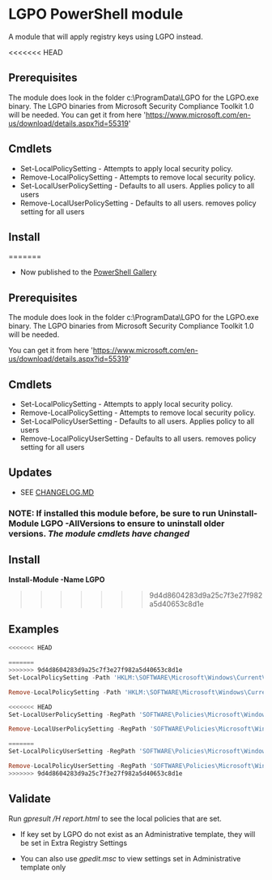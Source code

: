 # LGPO PowerShell module

A module that will apply registry keys using LGPO instead.

<<<<<<< HEAD
## Prerequisites

The module does look in the folder c:\ProgramData\LGPO for the LGPO.exe binary.
The LGPO binaries from Microsoft Security Compliance Toolkit 1.0 will be needed. You can get it from here 'https://www.microsoft.com/en-us/download/details.aspx?id=55319'

## Cmdlets
 - Set-LocalPolicySetting - Attempts to apply local security policy.
 - Remove-LocalPolicySetting - Attempts to remove local security policy.
 - Set-LocalUserPolicySetting - Defaults to all users. Applies policy to all users
 - Remove-LocalUserPolicySetting - Defaults to all users. removes policy setting for all users

## Install

=======
- Now published to the [PowerShell Gallery](https://www.powershellgallery.com/packages/LGPO/1.0.1)
## Prerequisites

The module does look in the folder c:\ProgramData\LGPO for the LGPO.exe binary.
The LGPO binaries from Microsoft Security Compliance Toolkit 1.0 will be needed.

You can get it from here 'https://www.microsoft.com/en-us/download/details.aspx?id=55319'

## Cmdlets

 - Set-LocalPolicySetting - Attempts to apply local security policy.
 - Remove-LocalPolicySetting - Attempts to remove local security policy.
 - Set-LocalPolicyUserSetting - Defaults to all users. Applies policy to all users
 - Remove-LocalPolicyUserSetting - Defaults to all users. removes policy setting for all users

## Updates

- SEE [CHANGELOG.MD](.\CHANGELOG.MD)

### NOTE: If installed this module before, be sure to run __Uninstall-Module LGPO -AllVersions__ to ensure to uninstall older versions. _The module cmdlets have changed_

## Install

__Install-Module -Name LGPO__
>>>>>>> 9d4d8604283d9a25c7f3e27f982a5d40653c8d1e

## Examples

```powershell
<<<<<<< HEAD

=======
>>>>>>> 9d4d8604283d9a25c7f3e27f982a5d40653c8d1e
Set-LocalPolicySetting -Path 'HKLM:\SOFTWARE\Microsoft\Windows\CurrentVersion\ImmersiveShell' -Name 'UseActionCenterExperience' -Type DWord -Value 0

Remove-LocalPolicySetting -Path 'HKLM:\SOFTWARE\Microsoft\Windows\CurrentVersion\ImmersiveShell' -Name 'UseActionCenterExperience'

<<<<<<< HEAD
Set-LocalUserPolicySetting -RegPath 'SOFTWARE\Policies\Microsoft\Windows\Explorer' -Name 'DisableNotificationCenter' -Type DWord -Value 1

Remove-LocalUserPolicySetting -RegPath 'SOFTWARE\Policies\Microsoft\Windows\Explorer' -Name 'DisableNotificationCenter' -Verbose

=======
Set-LocalPolicyUserSetting -RegPath 'SOFTWARE\Policies\Microsoft\Windows\Explorer' -Name 'DisableNotificationCenter' -Type DWord -Value 1

Remove-LocalPolicyUserSetting -RegPath 'SOFTWARE\Policies\Microsoft\Windows\Explorer' -Name 'DisableNotificationCenter' -Verbose
>>>>>>> 9d4d8604283d9a25c7f3e27f982a5d40653c8d1e
```

## Validate

Run _gpresult /H report.html_ to see the local policies that are set.

- If key set by LGPO do not exist as an Administrative template, they will be set in Extra Registry Settings

- You can also use _gpedit.msc_ to view settings set in Administrative template only
